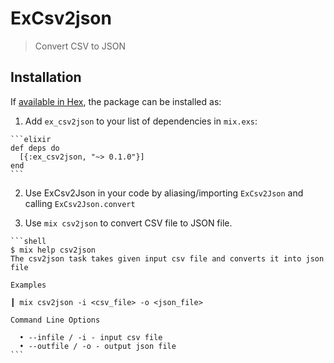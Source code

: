 # ExCsv2json

> Convert CSV to JSON

## Installation

If [available in Hex](https://hex.pm/docs/publish), the package can be installed as:

  1. Add `ex_csv2json` to your list of dependencies in `mix.exs`:

    ```elixir
    def deps do
      [{:ex_csv2json, "~> 0.1.0"}]
    end
    ```

  2. Use ExCsv2Json in your code by aliasing/importing `ExCsv2Json` and calling `ExCsv2Json.convert`

  3. Use `mix csv2json` to convert CSV file to JSON file.

    ```shell
    $ mix help csv2json
    The csv2json task takes given input csv file and converts it into json file

    Examples

    ┃ mix csv2json -i <csv_file> -o <json_file>

    Command Line Options

      • --infile / -i - input csv file
      • --outfile / -o - output json file
    ```
